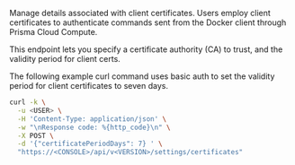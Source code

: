 Manage details associated with client certificates.
Users employ client certificates to authenticate commands sent from the Docker client through Prisma Cloud Compute.

This endpoint lets you specify a certificate authority (CA) to trust, and the validity period for client certs.

The following example curl command uses basic auth to set the validity period for client certificates to seven days.

```bash
curl -k \
  -u <USER> \
  -H 'Content-Type: application/json' \
  -w "\nResponse code: %{http_code}\n" \
  -X POST \
  -d '{"certificatePeriodDays": 7} ' \
  "https://<CONSOLE>/api/v<VERSION>/settings/certificates"
```
